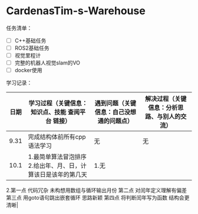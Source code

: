 # CardenasTim-s-Warehouse
任务清单：
- [ ] C++基础任务
- [ ] ROS2基础任务
- [ ] 视觉里程计
- [ ] 完整的机器人视觉slam的VO
- [ ] docker使用

学习记录：

| 日期| 学习过程（关键信息：知识点、技能 查阅平台 链接）| 遇到问题（关键信息：自己没想通的问题点）|解决过程（关键信息：分析思路、与别人的交流）|
|--------|--------------------------------------------------------|--------------------------------------------------------|--------------------------------------------------------|
|9.31|完成结构体前所有cpp语法学习|无|无|
|10.1|1.最简单算法冒泡排序 2.给出年、月、日，计算该日是该年的第几天| 1.无 
2.第一点 代码冗杂 未构想用数组与循环输出月份
  第二点 对闰年定义理解有偏差
  第三点 用goto语句跳出嵌套循环 思路新颖
  第四点 将判断闰年写为函数 结构会更清晰|
